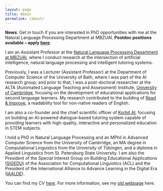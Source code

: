 ```yaml
---
layout: page
title: About
permalink: /about/
---
```


**News**: Get in touch if you are interested in PhD opportunities with me at the Natural Language Processing Department at MBZUAI. **Postdoc positions available – apply [here](https://apply.interfolio.com/124150)**. 

I am an Assistant Professor at the [Natural Language Processing Department at MBZUAI](https://mbzuai.ac.ae/research/department/natural-language-processing-department/), where
I conduct research at the intersection of artificial intelligence, natural language processing and intelligent tutoring systems.

Previously, I was a Lecturer (Assistant Professor) at the Department of Computer Science of the University of Bath, where I was part of the AI research group; and 
prior to that, I was a post-doctoral researcher at the ALTA (Automated Language Teaching and Assessment) Institute, [University of Cambridge](https://www.cl.cam.ac.uk/research/nl/people/), focusing on the development of educational applications for second language learners. 
My research contributed to the building of [Read & Improve](https://readandimprove.englishlanguageitutoring.com), a readability tool for non-native readers of English. 

I am also a co-founder and the chief scientific officer of [Korbit AI](https://www.korbit.ai), focusing on building an AI-powered dialogue-based tutoring system capable of providing learners with high-quality, interactive and personalized education in STEM subjects. 

I hold a PhD in Natural Language Processing and an MPhil in Advanced Computer Science from the University of Cambridge, an MA degree in Computational Linguistics from the University of Tübingen, and a diploma in Applied Linguistics from St. Petersburg State University. 
I am also the President of the Special Interest Group on Building Educational Applications ([SIGEDU](https://sig-edu.org)) of the Association for Computational Linguistics (ACL) and the President of the International Alliance to Advance Learning in the Digital Era ([IAALDE](https://alliancelss.com)).

You can find my CV [here](https://drive.google.com/file/d/1vNvZ2S6FNU7M-gsHU1mFHaTjEiinYkST/view?usp=sharing). 
For more information, see my [old webpage](https://www.cl.cam.ac.uk/~ek358/) here.
